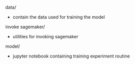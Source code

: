 data/
- contain the data used for training the model

invoke sagemaker/
- utilities for invoking sagemaker

model/
- jupyter notebook containing training experiment routine
